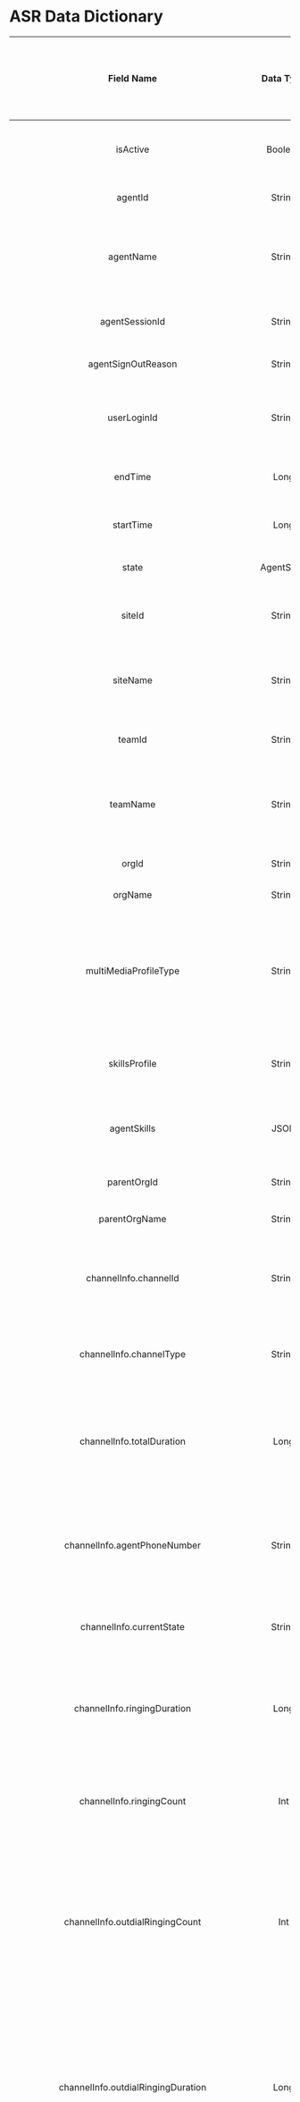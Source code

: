 ASR Data Dictionary
===================

| Field Name                                          | Data Type  | Description                                                                                                                                                                                                                                      | Is Aggregation allowed? | Is GroupBy allowed? | Is Filter allowed?(use 'filter' argument for all the fields) | Is Sortable? |
|:---------------------------------------------------:|:----------:|:------------------------------------------------------------------------------------------------------------------------------------------------------------------------------------------------------------------------------------------------:|:-----------------------:|:-------------------:|:------------------------------------------------------------:| ------------ |
| isActive                                            | Boolean    | Flag that indicates whether the session is active.                                                                                                                                                                                               | Yes                     | Yes                 | Yes                                                          | No           |
| agentId                                             | String     | A string that identifies an agent.                                                                                                                                                                                                               | Yes                     | Yes                 | Yes                                                          | No           |
| agentName                                           | String     | Name of an agent, that is, a person who answers customer calls or chats or emails.                                                                                                                                                               | Yes                     | Yes                 | Yes                                                          | No           |
| agentSessionId                                      | String     | A string that identifies an agent’s login session.                                                                                                                                                                                               | Yes                     | Yes                 | Yes                                                          | No           |
| agentSignOutReason                                  | String     | The reason for the agent logout.                                                                                                                                                                                                                 | Yes                     | Yes                 | Yes                                                          | No           |
| userLoginId                                         | String     | The login name with which an agent logs in to the Agent Desktop.                                                                                                                                                                                 | Yes                     | Yes                 | Yes                                                          | No           |
| endTime                                             | Long       | The time when an agent logged out.                                                                                                                                                                                                               | Yes                     | Yes                 | Yes                                                          | No           |
| startTime                                           | Long       | The time when an agent logged in.                                                                                                                                                                                                                | Yes                     | Yes                 | Yes                                                          | No           |
| state                                               | AgentState | The current state of an agent.                                                                                                                                                                                                                   | Yes                     | Yes                 | Yes                                                          | No           |
| siteId                                              | String     | The system-generated ID assigned to a call center location.                                                                                                                                                                                      | Yes                     | Yes                 | Yes                                                          | No           |
| siteName                                            | String     | The call center location to which a call was distributed.                                                                                                                                                                                        | Yes                     | Yes                 | Yes                                                          | No           |
| teamId                                              | String     | The  system-generated ID assigned to a team.                                                                                                                                                                                                     | Yes                     | Yes                 | Yes                                                          | No           |
| teamName                                            | String     | Name of the team ie, group of agents at a specific site, who handles a particular type of call.                                                                                                                                                  | Yes                     | Yes                 | Yes                                                          | No           |
| orgId                                               | String     | ID (UUID) of the Organization                                                                                                                                                                                                                    | Yes                     | Yes                 | Yes                                                          | No           |
| orgName                                             | String     | Name of the Organization                                                                                                                                                                                                                         | Yes                     | Yes                 | Yes                                                          | No           |
| multiMediaProfileType                               | String     | The type of blended profile configured for the agent. The blended profile types are Blended, Blended Real-time, and Exclusive.                                                                                                                   | Yes                     | Yes                 | Yes                                                          | No           |
| skillsProfile                                       | String     | Name of the skill profile associated with the agent.                                                                                                                                                                                             | Yes                     | Yes                 | Yes                                                          | No           |
| agentSkills                                         | JSON       | The skill of an agent, such as language fluency or product expertise.                                                                                                                                                                            | No                      | Yes                 | Yes                                                          | No           |
| parentOrgId                                         | String     | Id (UUID) of the parent Organization                                                                                                                                                                                                             | Yes                     | Yes                 | Yes                                                          | No           |
| parentOrgName                                       | String     | Name of the parent Organization                                                                                                                                                                                                                  | Yes                     | Yes                 | Yes                                                          | No           |
| channelInfo.channelId                               | String     | The ID assigned to the media channel to which the agent is logged in.                                                                                                                                                                            | Yes                     | Yes                 | Yes                                                          | No           |
| channelInfo.channelType                             | String     | The media type of the contact, such as telephony, email, chat or social                                                                                                                                                                          | Yes                     | Yes                 | Yes                                                          | No           |
| channelInfo.totalDuration                           | Long       | The amount of time in seconds that an agent was engaged in the activities during the specified interval.                                                                                                                                         | Yes                     | Yes                 | Yes                                                          | No           |
| channelInfo.agentPhoneNumber                        | String     | The endpoint (number, email, or chat handle) on which an agent receives calls, chats, or emails.                                                                                                                                                 | Yes                     | Yes                 | Yes                                                          | No           |
| channelInfo.currentState                            | String     | The current state of an agent. Eg: Available, Idle, Connected,etc                                                                                                                                                                                | Yes                     | Yes                 | Yes                                                          | No           |
| channelInfo.ringingDuration                         | Long       | The amount of time in milli-seconds, spent by the agent in the Ringing state, during the session (inbound only)                                                                                                                                  | Yes                     | Yes                 | Yes                                                          | No           |
| channelInfo.ringingCount                            | Int        | The number of times an agent was in a ringing state in this session (inbound only).                                                                                                                                                              | Yes                     | Yes                 | Yes                                                          | No           |
| channelInfo.outdialRingingCount                     | Int        | The number of times an agent was in the Outdial Reserved state, a state indicating that the agent has initiated an outdial call, but the call isn’t connected yet.                                                                               | Yes                     | Yes                 | Yes                                                          | No           |
| channelInfo.outdialRingingDuration                  | Long       | The duration in milli-seconds, an agent was in the Outdial Reserved state, a state indicating that the agent has initiated an outdial call, but the call isn’t connected yet.                                                                    | Yes                     | Yes                 | Yes                                                          | No           |
| channelInfo.idleCount                               | Int        | The number of times an agent went into an Idle state.                                                                                                                                                                                            | Yes                     | Yes                 | Yes                                                          | No           |
| channelInfo.idleDuration                            | Long       | The amount of time in milli-seconds, spent by an agent in Idle state.                                                                                                                                                                            | Yes                     | Yes                 | Yes                                                          | No           |
| channelInfo.availableCount                          | Int        | The number of times an agent went into the Available state.                                                                                                                                                                                      | Yes                     | Yes                 | Yes                                                          | No           |
| channelInfo.availableDuration                       | Long       | The total amount of time in millli-seconds, the agent spent in the Available state.                                                                                                                                                              | Yes                     | Yes                 | Yes                                                          | No           |
| channelInfo.connectedCount                          | Int        | The number of times an agent was in a Connected state, that is, talking to the customer, during this session (inbound only).                                                                                                                     | Yes                     | Yes                 | Yes                                                          | No           |
| channelInfo.connectedDuration                       | Long       | The amount of time in milli-seconds, an agent spent in connected state, that is, talking to the customer, during this session (inbound only).                                                                                                    | Yes                     | Yes                 | Yes                                                          | No           |
| channelInfo.outdialConnectedCount                   | Int        | The number of times an agent was in the Connected state while in an outdial call.                                                                                                                                                                | Yes                     | Yes                 | Yes                                                          | No           |
| channelInfo.outdialConnectedDuration                | Long       | The amount of time in milli-seconds, an agent spent in the Connected state or in a conference call with another agent while in an outdial call.                                                                                                  | Yes                     | Yes                 | Yes                                                          | No           |
| channelInfo.conferenceCount                         | Int        | The number of times an agent established a conference call with the caller and another agent (inbound only).                                                                                                                                     | Yes                     | Yes                 | Yes                                                          | No           |
| channelInfo.conferenceDuration                      | Long       | The amount of time in milli-seconds, an agent spent in a conference call with the caller and another agent (inbound only).                                                                                                                       | Yes                     | Yes                 | Yes                                                          | No           |
| channelInfo.outdialConferenceCount                  | Int        | The number of times an agent established a conference call with the caller and another agent while in an outdial call.                                                                                                                           | Yes                     | Yes                 | Yes                                                          | No           |
| channelInfo.outdialConferenceDuration               | Long       | The amount of time in milli-seconds, an agent spent in a conference call with the caller and another agent while in an outdial call.                                                                                                             | Yes                     | Yes                 | Yes                                                          | No           |
| channelInfo.consultAnswerCount                      | Int        | The number of times an agent answered a consult request (inbound calls).                                                                                                                                                                         | Yes                     | Yes                 | Yes                                                          | No           |
| channelInfo.consultAnswerDuration                   | Long       | The amount of time an agent spent answering consult requests (for inbound calls).                                                                                                                                                                | Yes                     | Yes                 | Yes                                                          | No           |
| channelInfo.outdialConsultAnswerCount               | Int        | The number of times an agent answered a consult request (outdial calls).                                                                                                                                                                         | Yes                     | Yes                 | Yes                                                          | No           |
| channelInfo.outdialConsultAnswerDuration            | Long       | The amount of time in milli-seconds, an agent spent on answering consult requests (outdial calls).                                                                                                                                               | Yes                     | Yes                 | Yes                                                          | No           |
| channelInfo.consultRequestCount                     | Int        | The number of times an agent initiated a consult request (inbound calls).                                                                                                                                                                        | Yes                     | Yes                 | Yes                                                          | No           |
| channelInfo.consultRequestDuration                  | Long       | The amount of time in milli-seconds, an agent spent on making consult requests (for inbound calls)                                                                                                                                               | Yes                     | Yes                 | Yes                                                          | No           |
| channelInfo.outdialConsultRequestCount              | Int        | The number of times an agent initiated a consult request (outdial calls).                                                                                                                                                                        | Yes                     | Yes                 | Yes                                                          | No           |
| channelInfo.outdialConsultRequestDuration           | Long       | The amount of time in milli-seconds, an agent spent on making consult requests for outdial calls.                                                                                                                                                | Yes                     | Yes                 | Yes                                                          | No           |
| channelInfo.consultCount                            | Int        | The number of times an agent consulted with another agent (inbound only).                                                                                                                                                                        | Yes                     | Yes                 | Yes                                                          | No           |
| channelInfo.consultDuration                         | Long       | The amount of time in milli-seconds, an agent spent in answering or making consult requests (for inbound calls).                                                                                                                                 | Yes                     | Yes                 | Yes                                                          | No           |
| channelInfo.outdialConsultCount                     | Int        | The number of times an agent consulted with another agent (outdial only).                                                                                                                                                                        | Yes                     | Yes                 | Yes                                                          | No           |
| channelInfo.outdialConsultDuration                  | Long       | The amount of time in milli-seconds, an agent spent on answering or making consult requests (for outdial calls)                                                                                                                                  | Yes                     | Yes                 | Yes                                                          | No           |
| channelInfo.consultToQueueAnswerCount               | Int        | The number of times an agent answered a consult-to-queue request (inbound calls).                                                                                                                                                                | Yes                     | Yes                 | Yes                                                          | No           |
| channelInfo.consultToQueueAnswerDuration            | Long       | The amount of time in mill-seconds, an agent spent on answering consult-to-queue requests from another agent (for inbound calls).                                                                                                                | Yes                     | Yes                 | Yes                                                          | No           |
| channelInfo.outdialConsultToQueueAnswerCount        | Int        | The number of times an agent answered a consult-to-queue request while handling an outdial call.                                                                                                                                                 | Yes                     | Yes                 | Yes                                                          | No           |
| channelInfo.outdialConsultToQueueAnswerDuration     | Long       | The amount of time in milli-seconds, an agent spent on answering consult-to-queue requests from an agent while handling an outdial call..                                                                                                        | Yes                     | Yes                 | Yes                                                          | No           |
| channelInfo.consultToQueueRequestCount              | Int        | The number of times an agent initiated a consult-to-queue request (inbound).                                                                                                                                                                     | Yes                     | Yes                 | Yes                                                          | No           |
| channelInfo.consultToQueueRequestDuration           | Long       | The amount of time in milli-seconds an agent spent making consult-to-queue requests (for inbound calls).                                                                                                                                         | Yes                     | Yes                 | Yes                                                          | No           |
| channelInfo.outdialConsultToQueueRequestCount       | Int        | The number of times an agent initiated a consult-to-queue request while handling an outdial call.                                                                                                                                                | Yes                     | Yes                 | Yes                                                          | No           |
| channelInfo.outdialConsultToQueueRequestDuration    | Long       | The amount of time in milli-seconds an agent spent making consult-to-queue requests while handling an outdial call.                                                                                                                              | Yes                     | Yes                 | Yes                                                          | No           |
| channelInfo.consultToQueueCount                     | Int        | The number of times an agent received consult-to-queue requests in a single session.                                                                                                                                                             | Yes                     | Yes                 | Yes                                                          | No           |
| channelInfo.consultToQueueDuration                  | Long       | Total duration in milli-seconds, spent on consult-to queue within an interaction                                                                                                                                                                 | Yes                     | Yes                 | Yes                                                          | No           |
| channelInfo.holdCount                               | Int        | The number of times calls were put on hold by the agent.                                                                                                                                                                                         | Yes                     | Yes                 | Yes                                                          | No           |
| channelInfo.holdDuration                            | Long       | The amount of time in milli-seconds an agent is kept on hold (inbound).                                                                                                                                                                          | Yes                     | Yes                 | Yes                                                          | No           |
| channelInfo.outdialHoldCount                        | Int        | The number of times calls were put on hold (outdial).                                                                                                                                                                                            | Yes                     | Yes                 | Yes                                                          | No           |
| channelInfo.outdialHoldDuration                     | Long       | The duration in milli-seconds, for which calls were placed on hold after an outdial call.                                                                                                                                                        | Yes                     | Yes                 | Yes                                                          | No           |
| channelInfo.notRespondedCount                       | Int        | The number of times an agent failed to respond to an incoming request due to which the contact couldn’t be connected to the agent.                                                                                                               | Yes                     | Yes                 | Yes                                                          | No           |
| channelInfo.notRespondedDuration                    | Long       | The amount of time in milli-seconds, an agent spent in the Not Responding state (inbound).                                                                                                                                                       | Yes                     | Yes                 | Yes                                                          | No           |
| channelInfo.outdialNotRespondedCount                | Int        | The number of times contact could not be connected to the agent while making an outdial request.                                                                                                                                                 | Yes                     | Yes                 | Yes                                                          | No           |
| channelInfo.outdialNotRespondedDuration             | Long       | The amount of time in milli-seconds, an agent spent in the Not Responding state after an outdial call.                                                                                                                                           | Yes                     | Yes                 | Yes                                                          | No           |
| channelInfo.wrapupCount                             | Int        | The number of agents in the wrap-up state after a call.                                                                                                                                                                                          | Yes                     | Yes                 | Yes                                                          | No           |
| channelInfo.wrapupDuration                          | Long       | The amount of time in milli-seconds, an agent was in the Wrap-up state after a call (inbound only).                                                                                                                                              | Yes                     | Yes                 | Yes                                                          | No           |
| channelInfo.outdialWrapupCount                      | Int        | The number of times agents went into the wrap-up state after an outdial call.                                                                                                                                                                    | Yes                     | Yes                 | Yes                                                          | No           |
| channelInfo.outdialWrapupDuration                   | Long       | The amount of time in milli-seconds, agents spent in the Wrap-up state after an outdial call or a consult on an outdial call.                                                                                                                    | Yes                     | Yes                 | Yes                                                          | No           |
| channelInfo.disconnectedCount                       | Int        | The number of calls that were answered (that is, connected to an agent or distributed to and accepted by a destination site), but that were then immediately disconnected within the Sudden Disconnect threshold provisioned for the enterprise. | Yes                     | Yes                 | Yes                                                          | No           |
| channelInfo.agentToAgentTransferCount               | Int        | The number of times an agent requested transfer to queue (inbound only).                                                                                                                                                                         | Yes                     | Yes                 | Yes                                                          | No           |
| channelInfo.outdialAgentToAgentTransferCount        | Int        | The number of times an agent transferred to another agent (outdial only).                                                                                                                                                                        | Yes                     | Yes                 | Yes                                                          | No           |
| channelInfo.outdialAgentTransferToQueueRequestCount | Int        | The number of times an agent requested transfer to queue (outdial only).                                                                                                                                                                         | Yes                     | Yes                 | Yes                                                          | No           |
| channelInfo.agentTransferToQueueRequestCount        | Int        | The number of times an agent requested transfer to queue (inbound only).                                                                                                                                                                         | Yes                     | Yes                 | Yes                                                          | No           |
| channelInfo.blindTransferCount                      | Int        | The number of times an agent transferred without consulting first.                                                                                                                                                                               | Yes                     | Yes                 | Yes                                                          | No           |
| channelInfo.outdialBlindTransferCount               | Int        | The number of times an agent transferred a call without consulting first while in an outdial call.                                                                                                                                               | Yes                     | Yes                 | Yes                                                          | No           |
| channelInfo.outdialCount                            | Int        | The number of calls an agent made (dialed out) during this session.                                                                                                                                                                              | Yes                     | Yes                 | Yes                                                          | No           |
| channelInfo.outdialTransferCount                    | Int        | The number of outdial calls an agent transferred during this session.                                                                                                                                                                            | Yes                     | Yes                 | Yes                                                          | No           |
| channelInfo.disconnectedHoldCallsCount              | Int        | The number of calls that got disconnected while on hold during an agent session.                                                                                                                                                                 | Yes                     | Yes                 | Yes                                                          | No           |
| channelInfo.transferCount                           | Int        | The number of times an agent transferred inbound contacts to another agent after consult.                                                                                                                                                        | Yes                     | Yes                 | Yes                                                          | No           |
| channelInfo.subChannelType                          | String     | The Social Channels (Facebook and SMS) are displayed with statistics.                                                                                                                                                                            | Yes                     | Yes                 | Yes                                                          | No           |
| channelInfo.outdialConsultTransferDuration          | Long       | The total time in milli-seconds, taken for an agent to consult and transfer the call to another agent (outdial only).                                                                                                                            | Yes                     | Yes                 | Yes                                                          | No           |
| channelInfo.callBackCount                           | Int        | The count of callbacks done.                                                                                                                                                                                                                     | Yes                     | Yes                 | Yes                                                          | No           |
| channelInfo.lastActivityTime                        | Long       | Last timestamp when the record was updated.                                                                                                                                                                                                      | Yes                     | Yes                 | Yes                                                          | No           |
| channelInfo.idleCodeName                            | String     | The name of the idle code.                                                                                                                                                                                                                       | Yes                     | Yes                 | Yes                                                          | No           |
| channelInfo.consultToEpRequestedCount               | Int        | The number of times consult was requested to EP/DN Field for a call-leg.                                                                                                                                                                         | Yes                     | Yes                 | Yes                                                          | No           |
| channelInfo.consultToEpRequestedDuration            | Long       | The request duration of consult to EP/DN for a call-leg.                                                                                                                                                                                         | Yes                     | Yes                 | Yes                                                          | No           |
| channelInfo.consultToEpAnsweredCount                | Int        | The count of the number of calls answered to EP/DN for a call-leg.                                                                                                                                                                               | Yes                     | Yes                 | Yes                                                          | No           |
| channelInfo.consultToEpAnsweredDuration             | Long       | The answered duration of consult to EP/DN for a call-leg.                                                                                                                                                                                        | Yes                     | Yes                 | Yes                                                          | No           |
| channelInfo.outdialConsultToEpRequestedCount        | Int        | The total count of requests for Outdial Consult To EntryPoint.                                                                                                                                                                                   | Yes                     | Yes                 | Yes                                                          | No           |
| channelInfo.outdialConsultToEpRequestedDuration     | Long       | The total duration of requests for Outdial Consult To EntryPoint.                                                                                                                                                                                | Yes                     | Yes                 | Yes                                                          | No           |
| channelInfo.outdialConsultToEpAnsweredCount         | Int        | The count of calls answered for Outdial Consult To EntryPoint.                                                                                                                                                                                   | Yes                     | Yes                 | Yes                                                          | No           |
| channelInfo.outdialConsultToEpAnsweredDuration      | Long       | The total duration of answered calls for Outdial Consult To EntryPoint.                                                                                                                                                                          | Yes                     | Yes                 | Yes                                                          | No           |
| channelInfo.totalReservationTime                    | Long       | The total duration in milliseconds an agent was reserved in a session per channel for outdial campaign reservations.                                                                                                                             | Yes                     | Yes                 | Yes                                                          | No           |
| channelInfo.reservationCount                        | Int        | Number of times an agent was reserved for this channel.                                                                                                                                                                                          | Yes                     | Yes                 | Yes                                                          | No           |